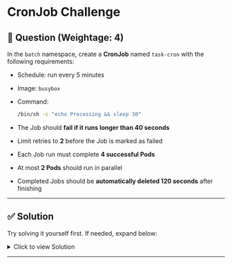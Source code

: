 # CronJob Challenge

## 🔹 Question (Weightage: 4)

In the `batch` namespace, create a **CronJob** named `task-cron` with the following requirements:

* Schedule: run every 5 minutes
* Image: `busybox`
* Command:

  ```bash
  /bin/sh -c "echo Processing && sleep 30"
  ```
* The Job should **fail if it runs longer than 40 seconds**
* Limit retries to **2** before the Job is marked as failed
* Each Job run must complete **4 successful Pods**
* At most **2 Pods** should run in parallel
* Completed Jobs should be **automatically deleted 120 seconds** after finishing

---

## ✅ Solution

Try solving it yourself first. If needed, expand below:

<details>
<summary>Click to view Solution</summary>

```yaml
apiVersion: batch/v1
kind: CronJob
metadata:
  name: task-cron
  namespace: batch
spec:
  schedule: "*/5 * * * *"
  jobTemplate:
    spec:
      backoffLimit: 2
      completions: 4
      parallelism: 2
      ttlSecondsAfterFinished: 120
      template:
        spec:
          containers:
          - name: task
            image: busybox
            command: ["/bin/sh", "-c", "echo Processing && sleep 30"]
          restartPolicy: Never
          activeDeadlineSeconds: 40
```

</details>

---
